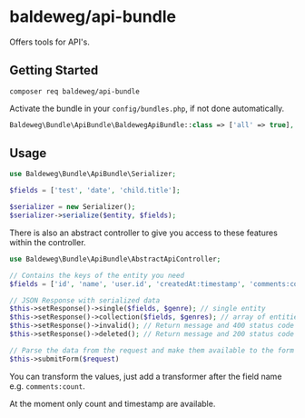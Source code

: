# baldeweg/api-bundle

Offers tools for API's.

## Getting Started

```shell
composer req baldeweg/api-bundle
```

Activate the bundle in your `config/bundles.php`, if not done automatically.

```php
Baldeweg\Bundle\ApiBundle\BaldewegApiBundle::class => ['all' => true],
```

## Usage

```php
use Baldeweg\Bundle\ApiBundle\Serializer;

$fields = ['test', 'date', 'child.title'];

$serializer = new Serializer();
$serializer->serialize($entity, $fields);
```

There is also an abstract controller to give you access to these features within the controller.

```php
use Baldeweg\Bundle\ApiBundle\AbstractApiController;

// Contains the keys of the entity you need
$fields = ['id', 'name', 'user.id', 'createdAt:timestamp', 'comments:count'];

// JSON Response with serialized data
$this->setResponse()->single($fields, $genre); // single entity
$this->setResponse()->collection($fields, $genres); // array of entities
$this->setResponse()->invalid(); // Return message and 400 status code
$this->setResponse()->deleted(); // Return message and 200 status code

// Parse the data from the request and make them available to the form
$this->submitForm($request)
```

You can transform the values, just add a transformer after the field name e.g. `comments:count`.

At the moment only count and timestamp are available.
